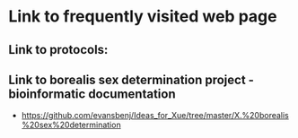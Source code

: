 # Link to frequently visited web page

## Link to protocols:

## Link to borealis sex determination project - bioinformatic documentation
- https://github.com/evansbenj/Ideas_for_Xue/tree/master/X.%20borealis%20sex%20determination

